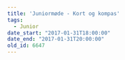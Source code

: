 ```yaml
---
title: 'Juniormøde - Kort og kompas'
tags:
  - Junior
date_start: "2017-01-31T18:00:00"
date_end: "2017-01-31T20:00:00"
old_id: 6647
---
```

